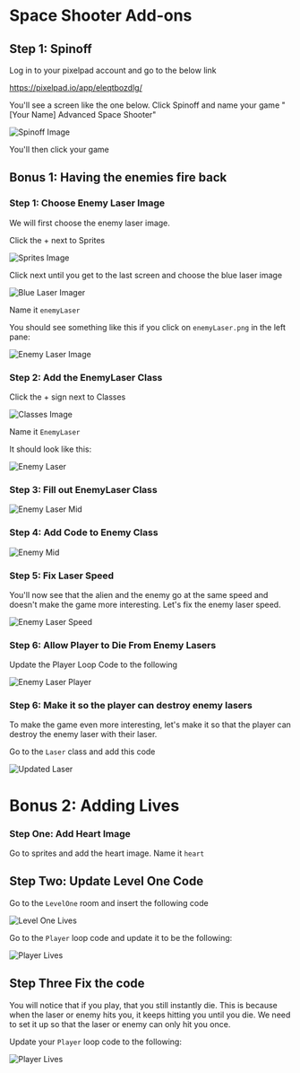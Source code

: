 # Space Shooter Add-ons

## Step 1: Spinoff

Log in to your pixelpad account and go to the below link

https://pixelpad.io/app/eleqtbozdlg/

You'll see a screen like the one below. Click Spinoff and name your game "[Your Name] Advanced Space Shooter"

![Spinoff Image](./images/spinoff.png)

You'll then click your game

## Bonus 1: Having the enemies fire back


### Step 1: Choose Enemy Laser Image
We will first choose the enemy laser image. 

Click the + next to Sprites

![Sprites Image](./images/sprites.png)

Click next until you get to the last screen and choose the blue laser image

![Blue Laser Imager](./images/blueLaser.png)

Name it `enemyLaser`

You should see something like this if you click on `enemyLaser.png` in the left pane:


![Enemy Laser Image](./images/enemyLaser.png)

### Step 2: Add the EnemyLaser Class

Click the + sign next to Classes

![Classes Image](./images/classes.png)

Name it `EnemyLaser`

It should look like this:

![Enemy Laser](./images/enemyLaserClassInitial.png)


### Step 3: Fill out EnemyLaser Class

![Enemy Laser Mid](./images/enemyLaserMid.png)

### Step 4: Add Code to Enemy Class

![Enemy  Mid](./images/enemyMid.png)


### Step 5: Fix Laser Speed

You'll now see that the alien and the enemy go at the same speed and doesn't make the game more interesting. Let's fix the enemy laser speed.

![Enemy Laser Speed](./images/enemyLaserSpeed.png)

### Step 6: Allow Player to Die From Enemy Lasers 

Update the Player Loop Code to the following

![Enemy Laser Player](./images/enemyLaserPlayer.png)


### Step 6: Make it so the player can destroy enemy lasers

To make the game even more interesting, let's make it so that the player can destroy the enemy laser with their laser. 

Go to the `Laser` class and add this code


![Updated Laser](./images/updatedLaser.png)


# Bonus 2: Adding Lives

### Step One: Add Heart Image

Go to sprites and add the heart image. Name it `heart`

## Step Two: Update Level One Code

Go to the `LevelOne` room and insert the following code

![Level One Lives](./images/levelOneLives.png)

Go to the `Player` loop code and update it to be the following:

![Player Lives](./images/playerLivesInitial.png)


## Step Three Fix the code

You will notice that if you play, that you still instantly die. This is because when the laser or enemy hits you, it keeps hitting you until you die. We need to set it up so that the laser or enemy can only hit you once. 

Update your `Player` loop code to the following:

![Player Lives](./images/playerLivesFinal.png)



